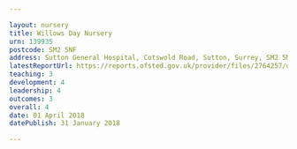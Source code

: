 ```yaml
---

layout: nursery
title: Willows Day Nursery
urn: 139935
postcode: SM2 5NF
address: Sutton General Hospital, Cotswold Road, Sutton, Surrey, SM2 5NF
latestReportUrl: https://reports.ofsted.gov.uk/provider/files/2764257/urn/139935.pdf
teaching: 3
development: 4
leadership: 4
outcomes: 3
overall: 4
date: 01 April 2018 
datePublish: 31 January 2018

---
```

